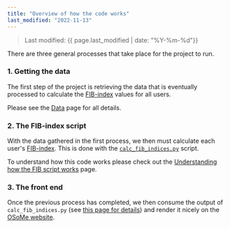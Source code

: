 ```yaml
---
title: "Overview of how the code works"
last_modified: "2022-11-13"
---
```

> Last modified: {{ page.last_modified | date: "%Y-%m-%d"}}

There are three general processes that take place for the project to run.

### 1. Getting the data
The first step of the project is retrieving the data that is eventually processed to calculate the [FIB-index](../fib_index.md) values for all users.

Please see the [Data](../data.md) page for all details.

### 2. The FIB-index script
With the data gathered in the first process, we then must calculate each user's [FIB-index](../fib_index.md).
This is done with the [`calc_fib_indices.py`](https://github.com/mr-devs/top-fibers/blob/main/scripts/calc_fib_indices.py) script.

To understand how this code works please check out the [Understanding how the FIB script works](./fib_script.md) page.

### 3. The front end
Once the previous process has completed, we then consume the output of `calc_fib_indices.py` (see [this page for details](./fib_script.md)) and render it nicely on the [OSoMe website](https://osome.iu.edu/).
